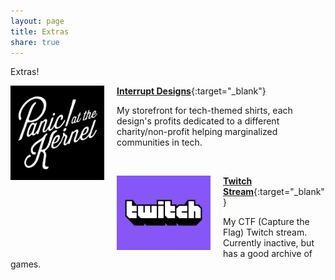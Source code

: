 ```yaml
---
layout: page
title: Extras
share: true
---
```

Extras!


<a href="https://interruptdesigns.threadless.com/" target="blank"><img src="/images/panic.png" alt="Panic! at the Kernel design." width="150px" style="float:left;margin-right:20px"></a>

[**Interrupt Designs**](https://interruptdesigns.threadless.com/){:target="_blank"}

My storefront for tech-themed shirts, each design's profits dedicated to a different charity/non-profit helping marginalized communities in tech.

<br>

<a href="https://www.twitch.tv/bletchleypunk" target="blank"><img src="/images/twitchlogo.png" alt="Twitch logo" width="150px" style="float:left;margin-right:20px"></a>

[**Twitch Stream**](https://www.twitch.tv/bletchleypunk){:target="_blank"}

My CTF (Capture the Flag) Twitch stream. Currently inactive, but has a good archive of games.
